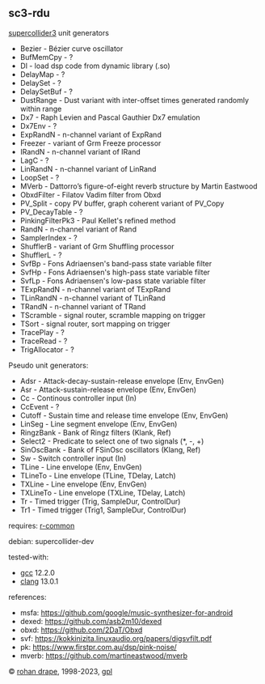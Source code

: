 sc3-rdu
-------

[supercollider3](http://audiosynth.com/) unit generators

- Bezier - Bézier curve oscillator
- BufMemCpy - ?
- Dl - load dsp code from dynamic library (.so)
- DelayMap - ?
- DelaySet - ?
- DelaySetBuf - ?
- DustRange - Dust variant with inter-offset times generated randomly within range
- Dx7 - Raph Levien and Pascal Gauthier Dx7 emulation
- Dx7Env - ?
- ExpRandN - n-channel variant of ExpRand
- Freezer - variant of Grm Freeze processor
- IRandN - n-channel variant of IRand
- LagC - ?
- LinRandN - n-channel variant of LinRand
- LoopSet - ?
- MVerb - Dattorro’s figure-of-eight reverb structure by Martin Eastwood
- ObxdFilter - Filatov Vadim filter from Obxd
- PV\_Split - copy PV buffer, graph coherent variant of PV_Copy
- PV\_DecayTable - ?
- PinkingFilterPk3 - Paul Kellet's refined method
- RandN - n-channel variant of Rand
- SamplerIndex - ?
- ShufflerB - variant of Grm Shuffling processor
- ShufflerL - ?
- SvfBp - Fons Adriaensen's band-pass state variable filter
- SvfHp - Fons Adriaensen's high-pass state variable filter
- SvfLp - Fons Adriaensen's low-pass state variable filter
- TExpRandN - n-channel variant of TExpRand
- TLinRandN - n-channel variant of TLinRand
- TRandN - n-channel variant of TRand
- TScramble - signal router, scramble mapping on trigger
- TSort - signal router, sort mapping on trigger
- TracePlay - ?
- TraceRead - ?
- TrigAllocator - ?

Pseudo unit generators:

- Adsr - Attack-decay-sustain-release envelope (Env, EnvGen)
- Asr - Attack-sustain-release envelope (Env, EnvGen)
- Cc - Continous controller input (In)
- CcEvent - ?
- Cutoff - Sustain time and release time envelope (Env, EnvGen)
- LinSeg - Line segment envelope (Env, EnvGen)
- RingzBank - Bank of Ringz filters (Klank, Ref)
- Select2 - Predicate to select one of two signals (*, -, +)
- SinOscBank - Bank of FSinOsc oscillators (Klang, Ref)
- Sw - Switch controller input (In)
- TLine - Line envelope (Env, EnvGen)
- TLineTo - Line envelope (TLine, TDelay, Latch)
- TXLine - Line envelope (Env, EnvGen)
- TXLineTo - Line envelope (TXLine, TDelay, Latch)
- Tr - Timed trigger (Trig, SampleDur, ControlDur)
- Tr1 - Timed trigger (Trig1, SampleDur, ControlDur)

requires: [r-common](?t=r-common)

debian: supercollider-dev

tested-with:

- [gcc](http://gcc.gnu.org/) 12.2.0
- [clang](https://clang.llvm.org/) 13.0.1

references:

- msfa: <https://github.com/google/music-synthesizer-for-android>
- dexed: <https://github.com/asb2m10/dexed>
- obxd: <https://github.com/2DaT/Obxd>
- svf: <https://kokkinizita.linuxaudio.org/papers/digsvfilt.pdf>
- pk: <https://www.firstpr.com.au/dsp/pink-noise/>
- mverb: <https://github.com/martineastwood/mverb>

© [rohan drape](http://rohandrape.net/), 1998-2023, [gpl](http://gnu.org/copyleft/)
